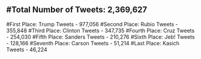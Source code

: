 #Total Number of Tweets: 2,369,627 
---
#First Place: Trump Tweets - 977,056
#Second Place: Rubio Tweets - 355,848
#Third Place: Clinton Tweets - 347,735
#Fourth Place: Cruz Tweets - 254,030
#Fifth Place: Sanders Tweets - 210,276
#Sixth Place: Jeb! Tweets - 128,166
#Seventh Place: Carson Tweets - 51,214
#Last Place: Kasich Tweets - 46,224
